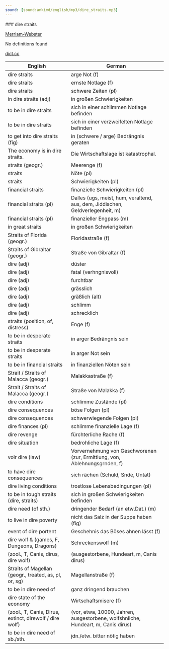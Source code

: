 ```yaml
---
sound: [sound:ankimd/english/mp3/dire_straits.mp3]
---
```


\### dire straits

[Merriam-Webster](https://www.merriam-webster.com/dictionary/dire+straits)

No definitions found

[dict.cc](https://www.dict.cc/dire+straits)

| English        | German       |
| -------------- | ------------ |
| dire straits | arge Not (f) |
| dire straits | ernste Notlage (f) |
| dire straits | schwere Zeiten (pl) |
| in dire straits (adj) | in großen Schwierigkeiten |
| to be in dire straits | sich in einer schlimmen Notlage befinden |
| to be in dire straits | sich in einer verzweifelten Notlage befinden |
| to get into dire straits (fig) | in (schwere / arge) Bedrängnis geraten |
| The economy is in dire straits. | Die Wirtschaftslage ist katastrophal. |
| straits (geogr.) | Meerenge (f) |
| straits | Nöte (pl) |
| straits | Schwierigkeiten (pl) |
| financial straits | finanzielle Schwierigkeiten (pl) |
| financial straits (pl) | Dalles (ugs, meist, hum, veraltend, aus, dem, Jiddischen, Geldverlegenheit, m) |
| financial straits (pl) | finanzieller Engpass (m) |
| in great straits | in großen Schwierigkeiten |
| Straits of Florida (geogr.) | Floridastraße (f) |
| Straits of Gibraltar (geogr.) | Straße von Gibraltar (f) |
| dire (adj) | düster |
| dire (adj) | fatal (verhngnisvoll) |
| dire (adj) | furchtbar |
| dire (adj) | grässlich |
| dire (adj) | gräßlich (alt) |
| dire (adj) | schlimm |
| dire (adj) | schrecklich |
| straits (position, of, distress) | Enge (f) |
| to be in desperate straits | in arger Bedrängnis sein |
| to be in desperate straits | in arger Not sein |
| to be in financial straits | in finanziellen Nöten sein |
| Strait / Straits of Malacca (geogr.) | Malakkastraße (f) |
| Strait / Straits of Malacca (geogr.) | Straße von Malakka (f) |
| dire conditions | schlimme Zustände (pl) |
| dire consequences | böse Folgen (pl) |
| dire consequences | schwerwiegende Folgen (pl) |
| dire finances (pl) | schlimme finanzielle Lage (f) |
| dire revenge | fürchterliche Rache (f) |
| dire situation | bedrohliche Lage (f) |
| voir dire (law) | Vorvernehmung von Geschworenen (zur, Ermittlung, von, Ablehnungsgrnden, f) |
| to have dire consequences | sich rächen (Schuld, Snde, Untat) |
| dire living conditions | trostlose Lebensbedingungen (pl) |
| to be in tough straits (dire, straits) | sich in großen Schwierigkeiten befinden |
| dire need (of sth.) | dringender Bedarf (an etw.Dat.) (m) |
| to live in dire poverty | nicht das Salz in der Suppe haben (fig) |
| event of dire portent | Geschehnis das Böses ahnen lässt (f) |
| dire wolf & (games, F, Dungeons, Dragons) | Schreckenswolf (m) |
|  (zool., T, Canis, dirus, dire wolf) |  (ausgestorbene, Hundeart, m, Canis dirus) |
| Straits of Magellan (geogr., treated, as, pl, or, sg) | Magellanstraße (f) |
| to be in dire need of | ganz dringend brauchen |
| dire state of the economy | Wirtschaftsmisere (f) |
|  (zool., T, Canis, Dirus, extinct, direwolf / dire wolf) |  (vor, etwa, 10000, Jahren, ausgestorbene, wolfshnliche, Hundeart, m, Canis dirus) |
| to be in dire need of sb./sth. | jdn./etw. bitter nötig haben |
